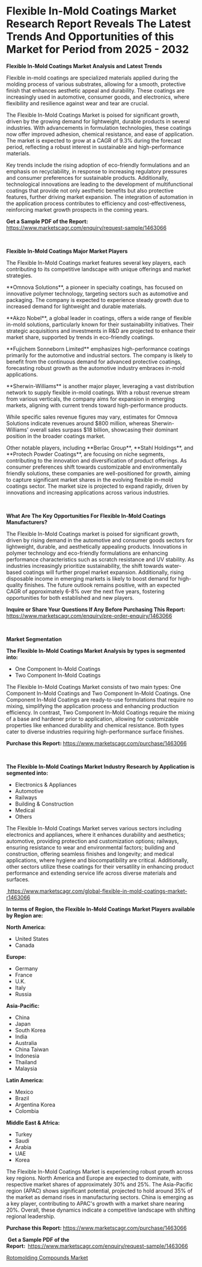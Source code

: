 <p><h1>Flexible In-Mold Coatings Market Research Report Reveals The Latest Trends And Opportunities of this Market for Period from 2025 - 2032</h1></p><p><strong>Flexible In-Mold Coatings Market Analysis and Latest Trends</strong></p>
<p><p>Flexible in-mold coatings are specialized materials applied during the molding process of various substrates, allowing for a smooth, protective finish that enhances aesthetic appeal and durability. These coatings are increasingly used in automotive, consumer goods, and electronics, where flexibility and resilience against wear and tear are crucial.</p><p>The Flexible In-Mold Coatings Market is poised for significant growth, driven by the growing demand for lightweight, durable products in several industries. With advancements in formulation technologies, these coatings now offer improved adhesion, chemical resistance, and ease of application. The market is expected to grow at a CAGR of 9.3% during the forecast period, reflecting a robust interest in sustainable and high-performance materials.</p><p>Key trends include the rising adoption of eco-friendly formulations and an emphasis on recyclability, in response to increasing regulatory pressures and consumer preferences for sustainable products. Additionally, technological innovations are leading to the development of multifunctional coatings that provide not only aesthetic benefits but also protective features, further driving market expansion. The integration of automation in the application process contributes to efficiency and cost-effectiveness, reinforcing market growth prospects in the coming years.</p></p>
<p><strong>Get a Sample PDF of the Report:&nbsp;</strong> <a href="https://www.marketscagr.com/enquiry/request-sample/1463066?utm_campaign=1869&utm_medium=2&utm_source=Github&utm_content=ia&utm_term=03042025&utm_id=flexible-in-mold-coatings">https://www.marketscagr.com/enquiry/request-sample/1463066</a></p>
<p>&nbsp;</p>
<p><strong>Flexible In-Mold Coatings Major Market Players</strong></p>
<p><p>The Flexible In-Mold Coatings market features several key players, each contributing to its competitive landscape with unique offerings and market strategies. </p><p>**Omnova Solutions**, a pioneer in specialty coatings, has focused on innovative polymer technology, targeting sectors such as automotive and packaging. The company is expected to experience steady growth due to increased demand for lightweight and durable materials. </p><p>**Akzo Nobel**, a global leader in coatings, offers a wide range of flexible in-mold solutions, particularly known for their sustainability initiatives. Their strategic acquisitions and investments in R&D are projected to enhance their market share, supported by trends in eco-friendly coatings. </p><p>**Fujichem Sonneborn Limited** emphasizes high-performance coatings primarily for the automotive and industrial sectors. The company is likely to benefit from the continuous demand for advanced protective coatings, forecasting robust growth as the automotive industry embraces in-mold applications.</p><p>**Sherwin-Williams** is another major player, leveraging a vast distribution network to supply flexible in-mold coatings. With a robust revenue stream from various verticals, the company aims for expansion in emerging markets, aligning with current trends toward high-performance products.</p><p>While specific sales revenue figures may vary, estimates for Omnova Solutions indicate revenues around $800 million, whereas Sherwin-Williams' overall sales surpass $18 billion, showcasing their dominant position in the broader coatings market.</p><p>Other notable players, including **Berlac Group**, **Stahl Holdings**, and **Protech Powder Coatings**, are focusing on niche segments, contributing to the innovation and diversification of product offerings. As consumer preferences shift towards customizable and environmentally friendly solutions, these companies are well-positioned for growth, aiming to capture significant market shares in the evolving flexible in-mold coatings sector. The market size is projected to expand rapidly, driven by innovations and increasing applications across various industries.</p></p>
<p>&nbsp;</p>
<p><strong>What Are The Key Opportunities For Flexible In-Mold Coatings Manufacturers?</strong></p>
<p><p>The Flexible In-Mold Coatings market is poised for significant growth, driven by rising demand in the automotive and consumer goods sectors for lightweight, durable, and aesthetically appealing products. Innovations in polymer technology and eco-friendly formulations are enhancing performance characteristics such as scratch resistance and UV stability. As industries increasingly prioritize sustainability, the shift towards water-based coatings will further propel market expansion. Additionally, rising disposable income in emerging markets is likely to boost demand for high-quality finishes. The future outlook remains positive, with an expected CAGR of approximately 6-8% over the next five years, fostering opportunities for both established and new players.</p></p>
<p><strong>Inquire or Share Your Questions If Any Before Purchasing This Report:</strong> <a href="https://www.marketscagr.com/enquiry/pre-order-enquiry/1463066?utm_campaign=1869&utm_medium=2&utm_source=Github&utm_content=ia&utm_term=03042025&utm_id=flexible-in-mold-coatings">https://www.marketscagr.com/enquiry/pre-order-enquiry/1463066</a></p>
<p>&nbsp;</p>
<p><strong>Market Segmentation</strong></p>
<p><strong>The Flexible In-Mold Coatings Market Analysis by types is segmented into:</strong></p>
<p><ul><li>One Component In-Mold Coatings</li><li>Two Component In-Mold Coatings</li></ul></p>
<p><p>The Flexible In-Mold Coatings Market consists of two main types: One Component In-Mold Coatings and Two Component In-Mold Coatings. One Component In-Mold Coatings are ready-to-use formulations that require no mixing, simplifying the application process and enhancing production efficiency. In contrast, Two Component In-Mold Coatings require the mixing of a base and hardener prior to application, allowing for customizable properties like enhanced durability and chemical resistance. Both types cater to diverse industries requiring high-performance surface finishes.</p></p>
<p><strong>Purchase this Report:&nbsp;</strong><a href="https://www.marketscagr.com/purchase/1463066?utm_campaign=1869&utm_medium=2&utm_source=Github&utm_content=ia&utm_term=03042025&utm_id=flexible-in-mold-coatings">https://www.marketscagr.com/purchase/1463066</a></p>
<p>&nbsp;</p>
<p><strong>The Flexible In-Mold Coatings Market Industry Research by Application is segmented into:</strong></p>
<p><ul><li>Electronics & Appliances</li><li>Automotive</li><li>Railways</li><li>Building & Construction</li><li>Medical</li><li>Others</li></ul></p>
<p><p>The Flexible In-Mold Coatings Market serves various sectors including electronics and appliances, where it enhances durability and aesthetics; automotive, providing protection and customization options; railways, ensuring resistance to wear and environmental factors; building and construction, offering seamless finishes and longevity; and medical applications, where hygiene and biocompatibility are critical. Additionally, other sectors utilize these coatings for their versatility in enhancing product performance and extending service life across diverse materials and surfaces.</p></p>
<p><a href="https://www.marketscagr.com/global-flexible-in-mold-coatings-market-r1463066?utm_campaign=1869&utm_medium=2&utm_source=Github&utm_content=ia&utm_term=03042025&utm_id=flexible-in-mold-coatings">&nbsp;https://www.marketscagr.com/global-flexible-in-mold-coatings-market-r1463066</a></p>
<p><strong>In terms of Region, the Flexible In-Mold Coatings Market Players available by Region are:</strong></p>
<p>
    <p> <strong> North America: </strong>
        <ul>
            <li>United States</li>
            <li>Canada</li>
        </ul>
        </p> 
    <p> <strong> Europe: </strong>
        <ul>
            <li>Germany</li>
            <li>France</li>
            <li>U.K.</li>
            <li>Italy</li>
            <li>Russia</li>
        </ul>
        </p> 
    <p> <strong> Asia-Pacific: </strong>
        <ul>
            <li>China</li>
            <li>Japan</li>
            <li>South Korea</li>
            <li>India</li>
            <li>Australia</li>
            <li>China Taiwan</li>
            <li>Indonesia</li>
            <li>Thailand</li>
            <li>Malaysia</li>
        </ul>
        </p> 
    <p> <strong> Latin America: </strong>
        <ul>
            <li>Mexico</li>
            <li>Brazil</li>
            <li>Argentina Korea</li>
            <li>Colombia</li>
        </ul>
        </p> 
    <p> <strong> Middle East & Africa: </strong>
        <ul>
            <li>Turkey</li>
            <li>Saudi</li>
            <li>Arabia</li>
            <li>UAE</li>
            <li>Korea</li>
        </ul>
    </p>
    </p>
<p><p>The Flexible In-Mold Coatings Market is experiencing robust growth across key regions. North America and Europe are expected to dominate, with respective market shares of approximately 30% and 25%. The Asia-Pacific region (APAC) shows significant potential, projected to hold around 35% of the market as demand rises in manufacturing sectors. China is emerging as a key player, contributing to APAC's growth with a market share nearing 20%. Overall, these dynamics indicate a competitive landscape with shifting regional leadership.</p></p>
<p><strong>Purchase this Report: </strong><a href="https://www.marketscagr.com/purchase/1463066?utm_campaign=1869&utm_medium=2&utm_source=Github&utm_content=ia&utm_term=03042025&utm_id=flexible-in-mold-coatings">https://www.marketscagr.com/purchase/1463066</a></p>
<p>&nbsp;<strong>Get a Sample PDF of the Report:&nbsp;&nbsp;</strong><a href="https://www.marketscagr.com/enquiry/request-sample/1463066?utm_campaign=1869&utm_medium=2&utm_source=Github&utm_content=ia&utm_term=03042025&utm_id=flexible-in-mold-coatings">https://www.marketscagr.com/enquiry/request-sample/1463066</a></p>
<p><strong></strong></p>
<p><p><a href="https://github.com/ekerswenzlb0/Market-Research-Report-List-1/blob/main/rotomolding-compounds-market.md?utm_campaign=1869&utm_medium=2&utm_source=Github&utm_content=ia&utm_term=03042025&utm_id=flexible-in-mold-coatings">Rotomolding Compounds Market</a></p></p>